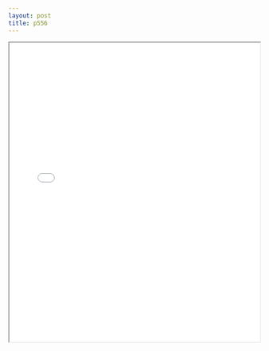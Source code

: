 ```yaml
---
layout: post
title: p556
---
```


<div class="pdf-container">
<iframe src="/assets/pdfs/p556.pdf" height="600" width="100%" allowFullScreen="true"></iframe>
</div>

